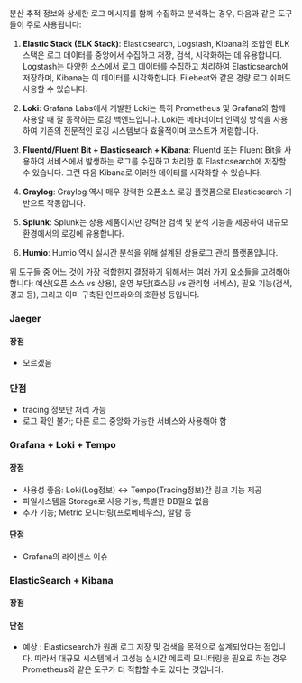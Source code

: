 분산 추적 정보와 상세한 로그 메시지를 함께 수집하고 분석하는 경우, 다음과 같은 도구들이 주로 사용됩니다:

1. **Elastic Stack (ELK Stack)**: Elasticsearch, Logstash, Kibana의 조합인 ELK 스택은 로그 데이터를 중앙에서 수집하고 저장, 검색, 시각화하는 데 유용합니다. Logstash는 다양한 소스에서 로그 데이터를 수집하고 처리하여 Elasticsearch에 저장하며, Kibana는 이 데이터를 시각화합니다. Filebeat와 같은 경량 로그 쉬퍼도 사용할 수 있습니다.

2. **Loki**: Grafana Labs에서 개발한 Loki는 특히 Prometheus 및 Grafana와 함께 사용할 때 잘 동작하는 로깅 백엔드입니다. Loki는 메타데이터 인덱싱 방식을 사용하여 기존의 전문적인 로깅 시스템보다 효율적이며 코스트가 저렴합니다.

3. **Fluentd/Fluent Bit + Elasticsearch + Kibana**: Fluentd 또는 Fluent Bit을 사용하여 서비스에서 발생하는 로그를 수집하고 처리한 후 Elasticsearch에 저장할 수 있습니다. 그런 다음 Kibana로 이러한 데이터를 시각화할 수 있습니다.

4. **Graylog**: Graylog 역시 매우 강력한 오픈소스 로깅 플랫폼으로 Elasticsearch 기반으로 작동합니다.

5. **Splunk**: Splunk는 상용 제품이지만 강력한 검색 및 분석 기능을 제공하여 대규모 환경에서의 로깅에 유용합니다.

6. **Humio**: Humio 역시 실시간 분석을 위해 설계된 상용로그 관리 플랫폼입니다.

위 도구들 중 어느 것이 가장 적합한지 결정하기 위해서는 여러 가지 요소들을 고려해야 합니다: 예산(오픈 소스 vs 상용), 운영 부담(호스팅 vs 관리형 서비스), 필요 기능(검색, 경고 등), 그리고 이미 구축된 인프라와의 호환성 등입니다.

### Jaeger
#### 장점
- 모르겠음

### 단점
- tracing 정보만 처리 가능
- 로그 확인 불가; 다른 로그 중앙화 가능한 서비스와 사용해야 함

### Grafana + Loki + Tempo
#### 장점
- 사용성 좋음: Loki(Log정보) <-> Tempo(Tracing정보)간 링크 기능 제공
- 파일시스템을 Storage로 사용 가능, 특별한 DB필요 없음
- 추가 기능; Metric 모니터링(프로메테우스), 알람 등

#### 단점
- Grafana의 라이센스 이슈

### ElasticSearch + Kibana
#### 장점


#### 단점
- 예상 : Elasticsearch가 원래 로그 저장 및 검색을 목적으로 설계되었다는 점입니다. 따라서 대규모 시스템에서 고성능 실시간 메트릭 모니터링을 필요로 하는 경우 Prometheus와 같은 도구가 더 적합할 수도 있다는 것입니다.
